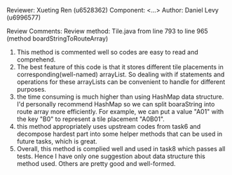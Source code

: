 Reviewer: Xueting Ren (u6528362)
Component: <...>
Author: Daniel Levy (u6996577)

Review Comments:
Review method: Tile.java from line 793 to line 965 (method boardStringToRouteArray)

1. This method is commented well so codes are easy to read and comprehend. 
2. The best feature of this code is that it stores different tile placements
in corresponding(well-named) arrayList. So dealing with if statements and
operations for these arrayLists can be convenient to handle for different
purposes.
3. the time consuming is much higher than using HashMap data structure. 
I'd personally recommend HashMap so we can split boaraString into route 
array more efficiently. For example, we can put a value "A01" with the key
"B0" to represent a tile placement "A0B01".
4. this method appropriately uses upstream codes from task6 and decompose
hardest part into some helper methods that can be used in future tasks, which is great.
5. Overall, this method is complied well and used in task8 which passes all tests.
Hence I have only one suggestion about data structure this method used. Others
are pretty good and well-formed.